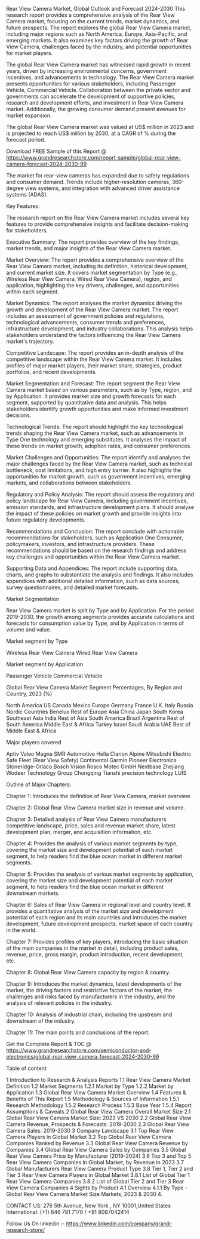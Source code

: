 Rear View Camera Market, Global Outlook and Forecast 2024-2030
This research report provides a comprehensive analysis of the Rear View Camera market, focusing on the current trends, market dynamics, and future prospects. The report explores the global Rear View Camera market, including major regions such as North America, Europe, Asia-Pacific, and emerging markets. It also examines key factors driving the growth of Rear View Camera, challenges faced by the industry, and potential opportunities for market players.

The global Rear View Camera market has witnessed rapid growth in recent years, driven by increasing environmental concerns, government incentives, and advancements in technology. The Rear View Camera market presents opportunities for various stakeholders, including Passenger Vehicle, Commercial Vehicle. Collaboration between the private sector and governments can accelerate the development of supportive policies, research and development efforts, and investment in Rear View Camera market. Additionally, the growing consumer demand present avenues for market expansion.

The global Rear View Camera market was valued at US$ million in 2023 and is projected to reach US$ million by 2030, at a CAGR of % during the forecast period.

Download FREE Sample of this Report @ https://www.grandresearchstore.com/report-sample/global-rear-view-camera-forecast-2024-2030-99


The market for rear-view cameras has expanded due to safety regulations and consumer demand. Trends include higher-resolution cameras, 360-degree view systems, and integration with advanced driver assistance systems (ADAS).

Key Features:

The research report on the Rear View Camera market includes several key features to provide comprehensive insights and facilitate decision-making for stakeholders.

Executive Summary: The report provides overview of the key findings, market trends, and major insights of the Rear View Camera market.

Market Overview: The report provides a comprehensive overview of the Rear View Camera market, including its definition, historical development, and current market size. It covers market segmentation by Type (e.g., Wireless Rear View Camera, Wired Rear View Camera), region, and application, highlighting the key drivers, challenges, and opportunities within each segment.

Market Dynamics: The report analyses the market dynamics driving the growth and development of the Rear View Camera market. The report includes an assessment of government policies and regulations, technological advancements, consumer trends and preferences, infrastructure development, and industry collaborations. This analysis helps stakeholders understand the factors influencing the Rear View Camera market's trajectory.

Competitive Landscape: The report provides an in-depth analysis of the competitive landscape within the Rear View Camera market. It includes profiles of major market players, their market share, strategies, product portfolios, and recent developments.

Market Segmentation and Forecast: The report segment the Rear View Camera market based on various parameters, such as by Type, region, and by Application. It provides market size and growth forecasts for each segment, supported by quantitative data and analysis. This helps stakeholders identify growth opportunities and make informed investment decisions.

Technological Trends: The report should highlight the key technological trends shaping the Rear View Camera market, such as advancements in Type One technology and emerging substitutes. It analyses the impact of these trends on market growth, adoption rates, and consumer preferences.

Market Challenges and Opportunities: The report identify and analyses the major challenges faced by the Rear View Camera market, such as technical bottleneck, cost limitations, and high entry barrier. It also highlights the opportunities for market growth, such as government incentives, emerging markets, and collaborations between stakeholders.

Regulatory and Policy Analysis: The report should assess the regulatory and policy landscape for Rear View Camera, including government incentives, emission standards, and infrastructure development plans. It should analyse the impact of these policies on market growth and provide insights into future regulatory developments.

Recommendations and Conclusion: The report conclude with actionable recommendations for stakeholders, such as Application One Consumer, policymakers, investors, and infrastructure providers. These recommendations should be based on the research findings and address key challenges and opportunities within the Rear View Camera market.

Supporting Data and Appendices: The report include supporting data, charts, and graphs to substantiate the analysis and findings. It also includes appendices with additional detailed information, such as data sources, survey questionnaires, and detailed market forecasts.

Market Segmentation

Rear View Camera market is split by Type and by Application. For the period 2019-2030, the growth among segments provides accurate calculations and forecasts for consumption value by Type, and by Application in terms of volume and value.

Market segment by Type



Wireless Rear View Camera
Wired Rear View Camera


Market segment by Application



Passenger Vehicle
Commercial Vehicle


Global Rear View Camera Market Segment Percentages, By Region and Country, 2023 (%)



North America
US
Canada
Mexico
Europe
Germany
France
U.K.
Italy
Russia
Nordic Countries
Benelux
Rest of Europe
Asia
China
Japan
South Korea
Southeast Asia
India
Rest of Asia
South America
Brazil
Argentina
Rest of South America
Middle East & Africa
Turkey
Israel
Saudi Arabia
UAE
Rest of Middle East & Africa


Major players covered



Aptiv
Valeo
Magna
SMR Automotive
Hella
Clarion
Alpine
Mitsubishi Electric
Safe Fleet (Rear View Safety)
Continental
Garmin
Pioneer Electronics
Stoneridge-Orlaco
Bosch
Vision
Rosco
Motec GmbH
Nextbase
Zhejiang Wodeer Technology Group
Chongqing Tianshi precision technology
LUIS


Outline of Major Chapters:

Chapter 1: Introduces the definition of Rear View Camera, market overview.

Chapter 2: Global Rear View Camera market size in revenue and volume.

Chapter 3: Detailed analysis of Rear View Camera manufacturers competitive landscape, price, sales and revenue market share, latest development plan, merger, and acquisition information, etc.

Chapter 4: Provides the analysis of various market segments by type, covering the market size and development potential of each market segment, to help readers find the blue ocean market in different market segments.

Chapter 5: Provides the analysis of various market segments by application, covering the market size and development potential of each market segment, to help readers find the blue ocean market in different downstream markets.

Chapter 6: Sales of Rear View Camera in regional level and country level. It provides a quantitative analysis of the market size and development potential of each region and its main countries and introduces the market development, future development prospects, market space of each country in the world.

Chapter 7: Provides profiles of key players, introducing the basic situation of the main companies in the market in detail, including product sales, revenue, price, gross margin, product introduction, recent development, etc.

Chapter 8: Global Rear View Camera capacity by region & country.

Chapter 9: Introduces the market dynamics, latest developments of the market, the driving factors and restrictive factors of the market, the challenges and risks faced by manufacturers in the industry, and the analysis of relevant policies in the industry.

Chapter 10: Analysis of industrial chain, including the upstream and downstream of the industry.

Chapter 11: The main points and conclusions of the report.

Get the Complete Report & TOC @ https://www.grandresearchstore.com/semiconductor-and-electronics/global-rear-view-camera-forecast-2024-2030-99

Table of content

1 Introduction to Research & Analysis Reports
1.1 Rear View Camera Market Definition
1.2 Market Segments
1.2.1 Market by Type
1.2.2 Market by Application
1.3 Global Rear View Camera Market Overview
1.4 Features & Benefits of This Report
1.5 Methodology & Sources of Information
1.5.1 Research Methodology
1.5.2 Research Process
1.5.3 Base Year
1.5.4 Report Assumptions & Caveats
2 Global Rear View Camera Overall Market Size
2.1 Global Rear View Camera Market Size: 2023 VS 2030
2.2 Global Rear View Camera Revenue, Prospects & Forecasts: 2019-2030
2.3 Global Rear View Camera Sales: 2019-2030
3 Company Landscape
3.1 Top Rear View Camera Players in Global Market
3.2 Top Global Rear View Camera Companies Ranked by Revenue
3.3 Global Rear View Camera Revenue by Companies
3.4 Global Rear View Camera Sales by Companies
3.5 Global Rear View Camera Price by Manufacturer (2019-2024)
3.6 Top 3 and Top 5 Rear View Camera Companies in Global Market, by Revenue in 2023
3.7 Global Manufacturers Rear View Camera Product Type
3.8 Tier 1, Tier 2 and Tier 3 Rear View Camera Players in Global Market
3.8.1 List of Global Tier 1 Rear View Camera Companies
3.8.2 List of Global Tier 2 and Tier 3 Rear View Camera Companies
4 Sights by Product
4.1 Overview
4.1.1 By Type - Global Rear View Camera Market Size Markets, 2023 & 2030
4.

CONTACT US:
276 5th Avenue, New York , NY 10001,United States
International: (+1) 646 781 7170 / +91 8087042414

Follow Us On linkedin :- https://www.linkedin.com/company/grand-research-store/


